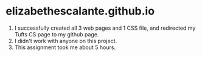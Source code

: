 # elizabethescalante.github.io

1) I successfully created all 3 web pages and 1 CSS file, and redirected my Tufts CS page to my github page.
2) I didn't work with anyone on this project.
3) This assignment took me about 5 hours.
